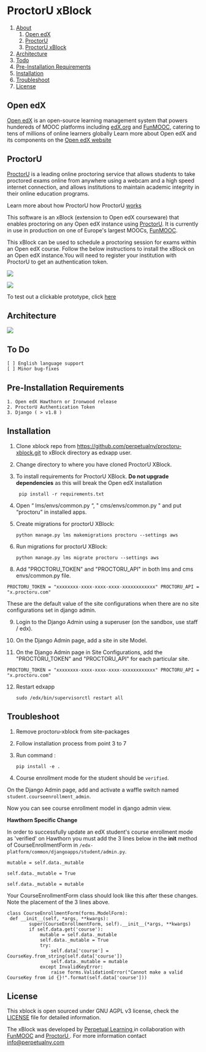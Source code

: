 # ProctorU xBlock

1. [About](https://github.com/perpetualny/proctoru-xblock#open-edx)
   1. [Open edX](https://github.com/perpetualny/proctoru-xblock#open-edx)
   2. [ProctorU](https://github.com/perpetualny/proctoru-xblock#proctoru)
   3. [ProctorU xBlock](https://github.com/perpetualny/proctoru-xblock#proctoru)
2. [Architecture](https://github.com/perpetualny/proctoru-xblock#architecture)
3. [Todo](https://github.com/perpetualny/proctoru-xblock#to-do)
4. [Pre-Installation Requirements](https://github.com/perpetualny/proctoru-xblock#pre-installation-requirements)
5. [Installation](https://github.com/perpetualny/proctoru-xblock#installation)
6. [Troubleshoot](https://github.com/perpetualny/proctoru-xblock#troubleshoot)
7. [License](https://github.com/perpetualny/proctoru-xblock#license)

## Open edX

[Open edX](http://open.edx.org) is an open-source learning management system that powers hundereds of MOOC platforms including [edX.org](https://edx.org) and [FunMOOC](https://www.fun-mooc.fr/), catering to tens of millions of online learners globally Learn more about Open edX and its components on the [Open edX website](https://open.edx.org/about-open-edx)

## ProctorU

[ProctorU](http://www.proctoru.com/) is a leading online proctoring service that allows students to take proctored exams online from anywhere using a webcam and a high speed internet connection, and allows institutions to maintain academic integrity in their online education programs.

Learn more about how ProctorU how ProctorU [ works ](http://www.proctoru.com/howitworks.php)

This software is an xBlock (extension to Open edX courseware) that enables proctoring on any Open edX instance using [ProctorU](http://www.proctoru.com/). It is currently in use in production on one of Europe's largest MOOCs, [FunMOOC](https://www.fun-mooc.fr/).

This xBlock can be used to schedule a proctoring session for exams within an Open edX course. Follow the below instructions to install the xBlock on an Open edX instance.You will need to register your institution with ProctorU to get an authentication token.

![](http://i.imgur.com/rCTCfju.png)

![](http://i.imgur.com/Tr5Nlq4.jpg)

To test out a clickable prototype, click <a href="https://projects.invisionapp.com/share/V76EZPRNU#/screens" target="_blank">here</a>

## Architecture

![](http://i.imgur.com/6n9px9p.png)

## To Do

    [ ] English language support
    [ ] Minor bug-fixes

## Pre-Installation Requirements

    1. Open edX Hawthorn or Ironwood release
    2. ProctorU Authentication Token
    3. Django ( > v1.8 )

## Installation

1.  Clone xblock repo from https://github.com/perpetualny/proctoru-xblock.git to xBlock directory as edxapp user.
2.  Change directory to where you have cloned ProctorU XBlock.
3.  To install requirements for ProctorU XBlock. **Do not upgrade dependencies** as this will break the Open edX installation

         pip install -r requirements.txt


4.  Open “ lms/envs/common.py “, " cms/envs/common.py " and put “proctoru” in installed apps.

5.  Create migrations for proctorU XBlock:

        python manage.py lms makemigrations proctoru --settings aws

6.  Run migrations for proctorU XBlock:

        python manage.py lms migrate proctoru --settings aws

8) Add "PROCTORU_TOKEN" and "PROCTORU_API" in both lms and cms envs/common.py file.

`PROCTORU_TOKEN = "xxxxxxxx-xxxx-xxxx-xxxx-xxxxxxxxxxxx" PROCTORU_API = "x.proctoru.com"`

These are the default value of the site configurations when there are no site configurations set in django admin.

9. Login to the Django Admin using a superuser (on the sandbox, use staff / edx).

10. On the Django Admin page, add a site in site Model.

11. On the Django Admin page in Site Configurations, add the "PROCTORU_TOKEN" and "PROCTORU_API" for each particular site.

`PROCTORU_TOKEN = "xxxxxxxx-xxxx-xxxx-xxxx-xxxxxxxxxxxx" PROCTORU_API = "x.proctoru.com"`

12. Restart edxapp

        sudo /edx/bin/supervisorctl restart all

## Troubleshoot

1.  Remove proctoru-xblock from site-packages
2.  Follow installation process from point 3 to 7
3.  Run command :

        pip install -e .

4.  Course enrollment mode for the student should be `verified`.

On the Django Admin page, add and activate a waffle switch named `student.courseenrollment_admin`.

Now you can see course enrollment model in django admin view.

**Hawthorn Specific Change**

In order to successfully update an edX student's course enrollment mode as 'verified' on Hawthorn you must add the 3 lines below in the **init** method of CourseEnrollmentForm in
`/edx-platform/common/djangoapps/student/admin.py`.

`mutable = self.data._mutable`

`self.data._mutable = True`

`self.data._mutable = mutable`

Your CourseEnrollmentForm class should look like this after these changes.
Note the placement of the 3 lines above.

```
class CourseEnrollmentForm(forms.ModelForm):
 def __init__(self, *args, **kwargs):
        super(CourseEnrollmentForm, self).__init__(*args, **kwargs)
        if self.data.get('course'):
            mutable = self.data._mutable
            self.data._mutable = True
            try:
                self.data['course'] = CourseKey.from_string(self.data['course'])
                self.data._mutable = mutable
            except InvalidKeyError:
                raise forms.ValidationError("Cannot make a valid CourseKey from id {}!".format(self.data['course']))
```

## License

This xblock is open sourced under GNU AGPL v3 license, check the [LICENSE](https://github.com/perpetualny/proctoru-xblock/blob/master/LICENSE) file for detailed information.

The xBlock was developed by [ Perpetual Learning ](http://learning.perpetualny.com/) in collaboration with [ FunMOOC](https://www.fun-mooc.fr/) and [ ProctorU ](http://www.proctoru.com/). For more information contact [info@perpetualny.com](mailto:info@perpetualny.com)
